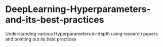 # DeepLearning-Hyperparameters-and-its-best-practices
Understanding various Hyperparameters in-depth using research papers and pointing out its best practices
